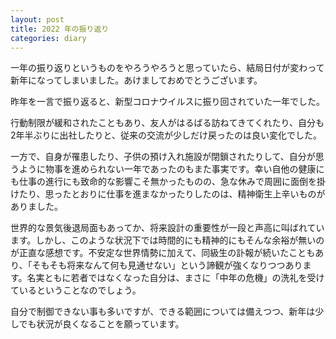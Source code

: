 ```yaml
---
layout: post
title: 2022 年の振り返り
categories: diary
---
```


一年の振り返りというものをやろうやろうと思っていたら、結局日付が変わって新年になってしまいました。あけましておめでとうございます。

昨年を一言で振り返ると、新型コロナウイルスに振り回されていた一年でした。

行動制限が緩和されたこともあり、友人がはるばる訪ねてきてくれたり、自分も2年半ぶりに出社したりと、従来の交流が少しだけ戻ったのは良い変化でした。

一方で、自身が罹患したり、子供の預け入れ施設が閉鎖されたりして、自分が思うように物事を進められない一年であったのもまた事実です。幸い自他の健康にも仕事の進行にも致命的な影響こそ無かったものの、急な休みで周囲に面倒を掛けたり、思ったとおりに仕事を進まなかったりしたのは、精神衛生上辛いものがありました。

世界的な景気後退局面もあってか、将来設計の重要性が一段と声高に叫ばれています。しかし、このような状況下では時間的にも精神的にもそんな余裕が無いのが正直な感想です。不安定な世界情勢に加えて、同級生の訃報が続いたこともあり、「そもそも将来なんて何も見通せない」という諦観が強くなりつつあります。名実ともに若者ではなくなった自分は、まさに「中年の危機」の洗礼を受けているということなのでしょう。

自分で制御できない事も多いですが、できる範囲については備えつつ、新年は少しでも状況が良くなることを願っています。
